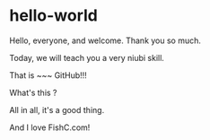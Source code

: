 # hello-world

Hello, everyone, and welcome. Thank you so much.

Today, we will teach you a very niubi skill.

That is  ~~~ GitHub!!!

What's this ?

All in all, it's a good thing.

And I love FishC.com!
